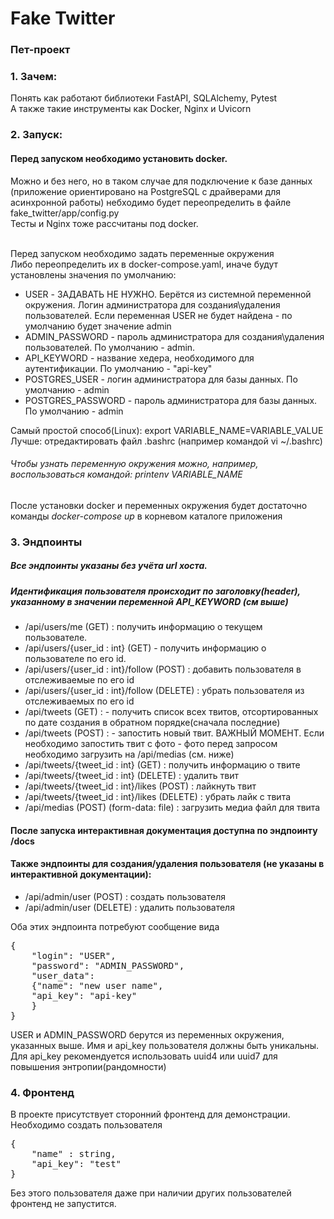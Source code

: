 # Fake Twitter
### Пет-проект

### 1. Зачем:
Понять как работают библиотеки FastAPI, SQLAlchemy, Pytest \
А также такие инструменты как Docker, Nginx и Uvicorn

### 2. Запуск:
#### Перед запуском необходимо установить docker.
Можно и без него, но в таком случае для подключение к базе данных 
(приложение ориентировано на PostgreSQL с драйверами для асинхронной работы)
небходимо будет переопределить в файле fake_twitter/app/config.py \
Тесты и Nginx тоже рассчитаны под docker.

\
Перед запуском необходимо задать переменные окружения \
Либо переопределить их в docker-compose.yaml, иначе будут установлены значения по умолчанию:
- USER - ЗАДАВАТЬ НЕ НУЖНО. Берётся из системной переменной окружения. Логин администратора для создания\удаления пользователей. Если
переменная USER не будет найдена - по умолчанию будет значение admin
- ADMIN_PASSWORD - пароль администратора для создания\удаления пользователей. По умолчанию - admin.
- API_KEYWORD -  название хедера, необходимого для аутентификации. По умолчанию - "api-key" 
- POSTGRES_USER - логин администратора для базы данных. По умолчанию - admin
- POSTGRES_PASSWORD - пароль администратора для базы данных. По умолчанию - admin

Самый простой способ(Linux): export VARIABLE_NAME=VARIABLE_VALUE
Лучше: отредактировать файл .bashrc (например командой vi ~/.bashrc)
###### Чтобы узнать переменную окружения можно, например, воспользоваться командой: printenv VARIABLE_NAME
После установки docker и переменных окружения будет достаточно команды *docker-compose up* в корневом каталоге приложения

### 3. Эндпоинты
##### Все эндпоинты указаны без учёта url хоста.
##### Идентификация пользователя происходит по заголовку(header), указанному в значении переменной API_KEYWORD (см выше)

- /api/users/me (GET) : получить информацию о текущем пользователе.
- /api/users/{user_id : int} (GET) - получить информацию о пользователе по его id.
- /api/users/{user_id : int}/follow (POST) : добавить пользователя в отслеживаемые по его id
- /api/users/{user_id : int}/follow (DELETE) : убрать пользователя из отслеживаемых по его id
- /api/tweets (GET) : - получить список всех твитов, отсортированных по дате создания в обратном порядке(сначала последние)
- /api/tweets (POST) : - запостить новый твит. ВАЖНЫЙ МОМЕНТ. 
Если необходимо запостить твит с фото - фото перед запросом необходимо загрузить на /api/medias (см. ниже)
- /api/tweets/{tweet_id : int} (GET) : получить информацию о твите
- /api/tweets/{tweet_id : int} (DELETE) : удалить твит
- /api/tweets/{tweet_id : int}/likes (POST) : лайкнуть твит
- /api/tweets/{tweet_id : int}/likes (DELETE) : убрать лайк с твита
- /api/medias (POST) (form-data: file) : загрузить медиа файл для твита
#### После запуска интерактивная документация доступна по эндпоинту /docs
#### Также эндпоинты для создания/удаления пользователя (не указаны в интерактивной документации):

- /api/admin/user (POST) : создать пользователя
- /api/admin/user (DELETE) : удалить пользователя

Оба этих эндпоинта потребуют сообщение вида 
<pre>{
    "login": "USER",
    "password": "ADMIN_PASSWORD",
    "user_data":
    {"name": "new user name",
    "api_key": "api-key"
    }
}</pre>
USER и ADMIN_PASSWORD берутся из переменных окружения, указанных выше.
Имя и api_key пользователя должны быть уникальны. Для api_key рекомендуется использовать
uuid4 или uuid7 для повышения энтропии(рандомности)

### 4. Фронтенд
В проекте присутствует сторонний фронтенд для демонстрации. Необходимо создать пользователя
<pre>
{
    "name" : string,
    "api_key": "test"
}
</pre>
Без этого пользователя даже при наличии других пользователей фронтенд не запустится.
